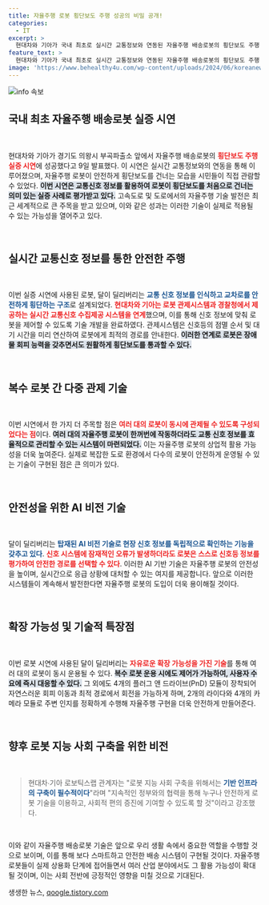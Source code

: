 ```yaml
---
title: 자율주행 로봇 횡단보도 주행 성공의 비밀 공개!
categories:
  - IT
excerpt: >
  현대차와 기아가 국내 최초로 실시간 교통정보와 연동된 자율주행 배송로봇의 횡단보도 주행 실증 시연에 성공했습니다. 이제 자율주행 로봇이 안전하게 도로를 건널 수 있는 시대가 열립니다!
feature_text: >
  현대차와 기아가 국내 최초로 실시간 교통정보와 연동된 자율주행 배송로봇의 횡단보도 주행 실증 시연에 성공했습니다. 이제 자율주행 로봇이 안전하게 도로를 건널 수 있는 시대가 열립니다!
image: 'https://www.behealthy4u.com/wp-content/uploads/2024/06/koreanews.jpg'
---
```


<p><img src="https://www.behealthy4u.com/wp-content/uploads/2024/06/koreanews.jpg" alt="info 속보" /></p>

<h2 data-ke-size="size26">국내 최초 자율주행 배송로봇 실증 시연</h2>

<p data-ke-size="size16">&nbsp;</p>

<p>현대차와 기아가 경기도 의왕시 부곡파출소 앞에서 자율주행 배송로봇의 <b><span style="color: #ee2323;">횡단보도 주행 실증 시연</span></b>에 성공했다고 9일 발표했다. 이 시연은 실시간 교통정보와의 연동을 통해 이루어졌으며, 자율주행 로봇이 안전하게 횡단보도를 건너는 모습을 시민들이 직접 관람할 수 있었다. <b><span style="background-color: #21538527;">이번 시연은 교통신호 정보를 활용하여 로봇이 횡단보도를 처음으로 건너는 의미 있는 실증 사례로 평가받고 있다.</span></b> 고속도로 및 도로에서의 자율주행 기술 발전은 최근 세계적으로 큰 주목을 받고 있으며, 이와 같은 성과는 이러한 기술이 실제로 적용될 수 있는 가능성을 열어주고 있다.</p>

<p data-ke-size="size16">&nbsp;</p>

<h2 data-ke-size="size26">실시간 교통신호 정보를 통한 안전한 주행</h2>

<p data-ke-size="size16">&nbsp;</p>

<p>이번 실증 시연에 사용된 로봇, 달이 딜리버리는 <b><span style="color: #1a5490;">교통 신호 정보를 인식하고 교차로를 안전하게 횡단하는 구조</span></b>로 설계되었다. <b><span style="color: #ee2323;">현대차와 기아는 로봇 관제시스템과 경찰청에서 제공하는 실시간 교통신호 수집제공 시스템을 연계</span></b>했으며, 이를 통해 신호 정보에 맞춰 로봇을 제어할 수 있도록 기술 개발을 완료하였다. 관제시스템은 신호등의 점멸 순서 및 대기 시간을 미리 연산하여 로봇에게 최적의 경로를 안내한다. <b><span style="background-color: #21538527;">이러한 연계로 로봇은 장애물 회피 능력을 갖추면서도 원활하게 횡단보도를 통과할 수 있다.</span></b></p>

<p data-ke-size="size16">&nbsp;</p>

<h2 data-ke-size="size26">복수 로봇 간 다중 관제 기술</h2>

<p data-ke-size="size16">&nbsp;</p>

<p>이번 시연에서 한 가지 더 주목할 점은 <b><span style="color: #ee2323;">여러 대의 로봇이 동시에 관제될 수 있도록 구성되었다는 점</span></b>이다. <b><span style="background-color: #21538527;">여러 대의 자율주행 로봇이 한꺼번에 작동하더라도 교통 신호 정보를 효율적으로 관리할 수 있는 시스템이 마련되었다.</span></b> 이는 자율주행 로봇의 상업적 활용 가능성을 더욱 높여준다. 실제로 복잡한 도로 환경에서 다수의 로봇이 안전하게 운영될 수 있는 기술이 구현된 점은 큰 의미가 있다.</p>

<p data-ke-size="size16">&nbsp;</p>

<h2 data-ke-size="size26">안전성을 위한 AI 비전 기술</h2>

<p data-ke-size="size16">&nbsp;</p>

<p>달이 딜리버리는 <b><span style="color: #1a5490;">탑재된 AI 비전 기술로 현장 신호 정보를 독립적으로 확인하는 기능을 갖추고 있다</span></b>. <b><span style="color: #ee2323;">신호 시스템에 잠재적인 오류가 발생하더라도 로봇은 스스로 신호등 정보를 평가하여 안전한 경로를 선택할 수 있다</span></b>. 이러한 AI 기반 기술은 자율주행 로봇의 안전성을 높이며, 실시간으로 응급 상황에 대처할 수 있는 여지를 제공합니다. 앞으로 이러한 시스템들이 계속해서 발전한다면 자율주행 로봇의 도입이 더욱 용이해질 것이다.</p>

<p data-ke-size="size16">&nbsp;</p>

<h2 data-ke-size="size26">확장 가능성 및 기술적 특장점</h2>

<p data-ke-size="size16">&nbsp;</p>

<p>이번 로봇 시연에 사용된 달이 딜리버리는 <b><span style="color: #ee2323;">자유로운 확장 가능성을 가진 기술</span></b>를 통해 여러 대의 로봇이 동시 운용될 수 있다. <b><span style="background-color: #21538527;">복수 로봇 운용 시에도 제어가 가능하여, 사용자 수요에 즉시 대응할 수 있다.</span></b> 그 외에도 4개의 플러그 앤 드라이브(PnD) 모듈이 장착되어 자연스러운 회피 이동과 최적 경로에서 회전을 가능하게 하며, 2개의 라이다와 4개의 카메라 모듈로 주변 인지를 정확하게 수행해 자율주행 구현을 더욱 안전하게 만들어준다.</p>

<p data-ke-size="size16">&nbsp;</p>

<h2 data-ke-size="size26">향후 로봇 지능 사회 구축을 위한 비전</h2>

<p data-ke-size="size16">&nbsp;</p>

<blockquote>현대차∙기아 로보틱스랩 관계자는 "로봇 지능 사회 구축을 위해서는 <b><span style="color: #1a5490;">기반 인프라의 구축이 필수적이다</span></b>"라며 "지속적인 정부와의 협력을 통해 누구나 안전하게 로봇 기술을 이용하고, 사회적 편의 증진에 기여할 수 있도록 할 것"이라고 강조했다.</blockquote>

<p data-ke-size="size16">&nbsp;</p>

<p>이와 같이 자율주행 배송로봇 기술은 앞으로 우리 생활 속에서 중요한 역할을 수행할 것으로 보이며, 이를 통해 보다 스마트하고 안전한 배송 시스템이 구현될 것이다. 자율주행 로봇들이 실제 상용화 단계에 접어들면서 여러 산업 분야에서도 그 활용 가능성이 확대될 것이며, 이는 사회 전반에 긍정적인 영향을 미칠 것으로 기대된다.</p>
생생한 뉴스, <a href="https://qoogle.tistory.com" rel="dofollow">qoogle.tistory.com</a>


